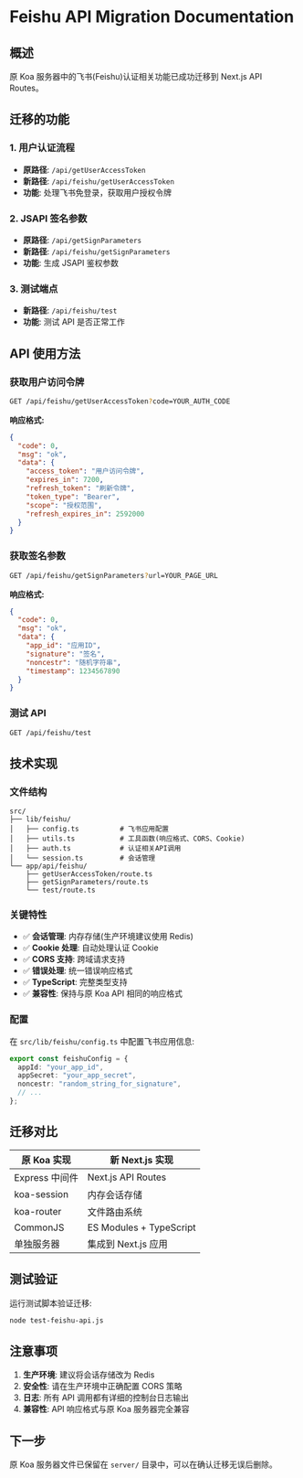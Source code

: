 # Feishu API Migration Documentation

## 概述

原 Koa 服务器中的飞书(Feishu)认证相关功能已成功迁移到 Next.js API Routes。

## 迁移的功能

### 1. 用户认证流程

- **原路径**: `/api/getUserAccessToken`
- **新路径**: `/api/feishu/getUserAccessToken`
- **功能**: 处理飞书免登录，获取用户授权令牌

### 2. JSAPI 签名参数

- **原路径**: `/api/getSignParameters`
- **新路径**: `/api/feishu/getSignParameters`
- **功能**: 生成 JSAPI 鉴权参数

### 3. 测试端点

- **新路径**: `/api/feishu/test`
- **功能**: 测试 API 是否正常工作

## API 使用方法

### 获取用户访问令牌

```bash
GET /api/feishu/getUserAccessToken?code=YOUR_AUTH_CODE
```

**响应格式:**

```json
{
  "code": 0,
  "msg": "ok",
  "data": {
    "access_token": "用户访问令牌",
    "expires_in": 7200,
    "refresh_token": "刷新令牌",
    "token_type": "Bearer",
    "scope": "授权范围",
    "refresh_expires_in": 2592000
  }
}
```

### 获取签名参数

```bash
GET /api/feishu/getSignParameters?url=YOUR_PAGE_URL
```

**响应格式:**

```json
{
  "code": 0,
  "msg": "ok",
  "data": {
    "app_id": "应用ID",
    "signature": "签名",
    "noncestr": "随机字符串",
    "timestamp": 1234567890
  }
}
```

### 测试 API

```bash
GET /api/feishu/test
```

## 技术实现

### 文件结构

```
src/
├── lib/feishu/
│   ├── config.ts          # 飞书应用配置
│   ├── utils.ts           # 工具函数(响应格式、CORS、Cookie)
│   ├── auth.ts            # 认证相关API调用
│   └── session.ts         # 会话管理
└── app/api/feishu/
    ├── getUserAccessToken/route.ts
    ├── getSignParameters/route.ts
    └── test/route.ts
```

### 关键特性

- ✅ **会话管理**: 内存存储(生产环境建议使用 Redis)
- ✅ **Cookie 处理**: 自动处理认证 Cookie
- ✅ **CORS 支持**: 跨域请求支持
- ✅ **错误处理**: 统一错误响应格式
- ✅ **TypeScript**: 完整类型支持
- ✅ **兼容性**: 保持与原 Koa API 相同的响应格式

### 配置

在 `src/lib/feishu/config.ts` 中配置飞书应用信息:

```typescript
export const feishuConfig = {
  appId: "your_app_id",
  appSecret: "your_app_secret",
  noncestr: "random_string_for_signature",
  // ...
};
```

## 迁移对比

| 原 Koa 实现    | 新 Next.js 实现         |
| -------------- | ----------------------- |
| Express 中间件 | Next.js API Routes      |
| koa-session    | 内存会话存储            |
| koa-router     | 文件路由系统            |
| CommonJS       | ES Modules + TypeScript |
| 单独服务器     | 集成到 Next.js 应用     |

## 测试验证

运行测试脚本验证迁移:

```bash
node test-feishu-api.js
```

## 注意事项

1. **生产环境**: 建议将会话存储改为 Redis
2. **安全性**: 请在生产环境中正确配置 CORS 策略
3. **日志**: 所有 API 调用都有详细的控制台日志输出
4. **兼容性**: API 响应格式与原 Koa 服务器完全兼容

## 下一步

原 Koa 服务器文件已保留在 `server/` 目录中，可以在确认迁移无误后删除。
